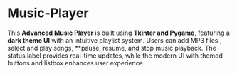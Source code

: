# Music-Player
This **Advanced Music Player** is built using **Tkinter and Pygame**, featuring a **dark theme UI** with an intuitive playlist system. Users can add MP3 files , select and play songs, **pause, resume, and stop music playback. The status label provides real-time updates, while the modern UI with themed buttons and listbox enhances user experience.
